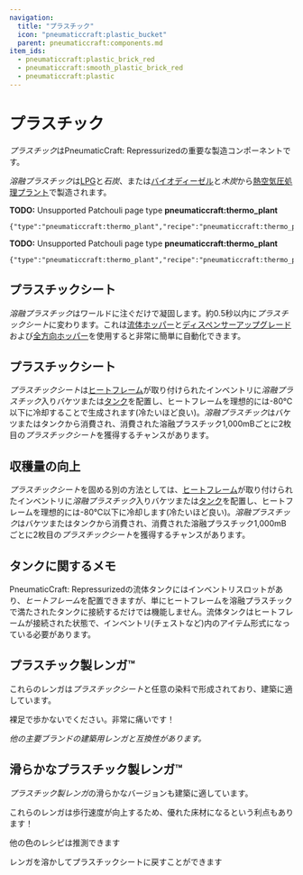 ```yaml
---
navigation:
  title: "プラスチック"
  icon: "pneumaticcraft:plastic_bucket"
  parent: pneumaticcraft:components.md
item_ids:
  - pneumaticcraft:plastic_brick_red
  - pneumaticcraft:smooth_plastic_brick_red
  - pneumaticcraft:plastic
---
```


# プラスチック

*プラスチック*は<Color hex="#228">PneumaticCraft: Repressurized</Color>の重要な製造コンポーネントです。

*溶融プラスチック*は[LPG](../manufacturing/refinery.md)と*石炭*、または[バイオディーゼル](../renewables/biodiesel.md)と*木炭*から[熱空気圧処理プラント](../manufacturing/thermopneumatic_processing_plant.md)で製造されます。

**TODO:** Unsupported Patchouli page type **pneumaticcraft:thermo_plant**

```
{"type":"pneumaticcraft:thermo_plant","recipe":"pneumaticcraft:thermo_plant/plastic_from_lpg"}
```

**TODO:** Unsupported Patchouli page type **pneumaticcraft:thermo_plant**

```
{"type":"pneumaticcraft:thermo_plant","recipe":"pneumaticcraft:thermo_plant/plastic_from_biodiesel"}
```

## プラスチックシート

<ItemImage id="pneumaticcraft:plastic" />

*溶融プラスチック*はワールドに注ぐだけで凝固します。約0.5秒以内に*プラスチックシート*に変わります。これは[流体ホッパー](../machines/liquid_hopper.md)と[ディスペンサーアップグレード](../base_concepts/upgrades.md#dispenser)および[全方向ホッパー](../machines/omnidirectional_hopper.md)を使用すると非常に簡単に自動化できます。

## プラスチックシート

<ItemImage id="pneumaticcraft:plastic" />

*プラスチックシート*は[ヒートフレーム](../semiblocks/heat_frame.md)が取り付けられたインベントリに*溶融プラスチック*入りバケツまたは[タンク](../machines/tanks.md)を配置し、ヒートフレームを理想的には-80℃以下に冷却することで生成されます(冷たいほど良い)。*溶融プラスチック*はバケツまたはタンクから消費され、消費された溶融プラスチック1,000mBごとに2枚目の*プラスチックシート*を獲得するチャンスがあります。

## 収穫量の向上

*プラスチックシート*を固める別の方法としては、[ヒートフレーム](../semiblocks/heat_frame.md)が取り付けられたインベントリに*溶融プラスチック*入りバケツまたは[タンク](../machines/tanks.md)を配置し、ヒートフレームを理想的には-80℃以下に冷却します(冷たいほど良い)。*溶融プラスチック*はバケツまたはタンクから消費され、消費された溶融プラスチック1,000mBごとに2枚目の*プラスチックシート*を獲得するチャンスがあります。

## タンクに関するメモ

<Color hex="#228">PneumaticCraft: Repressurized</Color>の流体タンクにはインベントリスロットがあり、*ヒートフレーム*を配置できますが、単にヒートフレームを溶融プラスチックで満たされたタンクに接続するだけでは機能しません。流体タンクはヒートフレームが接続された状態で、インベントリ(チェストなど)内のアイテム形式になっている必要があります。

## プラスチック製レンガ™

<ItemImage id="pneumaticcraft:plastic_brick_red" />

これらのレンガは*プラスチックシート*と任意の染料で形成されており、建築に適しています。

裸足で歩かないでください。非常に痛いです！

*他の主要ブランドの建築用レンガと互換性があります。*

## 滑らかなプラスチック製レンガ™

<ItemImage id="pneumaticcraft:smooth_plastic_brick_red" />

*プラスチック製レンガ*の滑らかなバージョンも建築に適しています。

これらのレンガは歩行速度が向上するため、優れた床材になるという利点もあります！

他の色のレシピは推測できます

<Recipe id="pneumaticcraft:plastic_brick_red" />

<Recipe id="pneumaticcraft:smooth_plastic_brick_red" />

レンガを溶かしてプラスチックシートに戻すことができます

<Recipe id="pneumaticcraft:plastic_sheet_from_brick" />

<Recipe id="pneumaticcraft:plastic_sheet_from_smooth_brick" />

